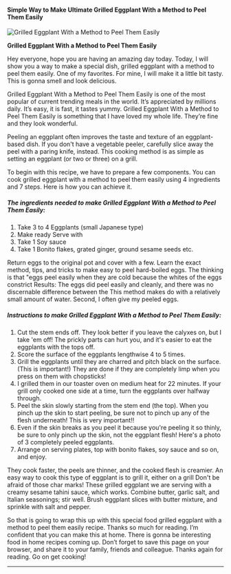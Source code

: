             

#### Simple Way to Make Ultimate Grilled Eggplant With a Method to Peel Them Easily

![Grilled Eggplant With a Method to Peel Them Easily](https://img-global.cpcdn.com/recipes/5494516992704512/751x532cq70/grilled-eggplant-with-a-method-to-peel-them-easily-recipe-main-photo.jpg)

**Grilled Eggplant With a Method to Peel Them Easily**

Hey everyone, hope you are having an amazing day today. Today, I will show you a way to make a special dish, grilled eggplant with a method to peel them easily. One of my favorites. For mine, I will make it a little bit tasty. This is gonna smell and look delicious.

Grilled Eggplant With a Method to Peel Them Easily is one of the most popular of current trending meals in the world. It’s appreciated by millions daily. It’s easy, it is fast, it tastes yummy. Grilled Eggplant With a Method to Peel Them Easily is something that I have loved my whole life. They’re fine and they look wonderful.

Peeling an eggplant often improves the taste and texture of an eggplant-based dish. If you don't have a vegetable peeler, carefully slice away the peel with a paring knife, instead. This cooking method is as simple as setting an eggplant (or two or three) on a grill.

To begin with this recipe, we have to prepare a few components. You can cook grilled eggplant with a method to peel them easily using 4 ingredients and 7 steps. Here is how you can achieve it.

##### The ingredients needed to make Grilled Eggplant With a Method to Peel Them Easily:

1.  Take 3 to 4 Eggplants (small Japanese type)
2.  Make ready Serve with
3.  Take 1 Soy sauce
4.  Take 1 Bonito flakes, grated ginger, ground sesame seeds etc.

Return eggs to the original pot and cover with a few. Learn the exact method, tips, and tricks to make easy to peel hard-boiled eggs. The thinking is that "eggs peel easily when they are cold because the whites of the eggs constrict Results: The eggs did peel easily and cleanly, and there was no discernable difference between the This method makes do with a relatively small amount of water. Second, I often give my peeled eggs.

##### Instructions to make Grilled Eggplant With a Method to Peel Them Easily:

1.  Cut the stem ends off. They look better if you leave the calyxes on, but I take 'em off! The prickly parts can hurt you, and it's easier to eat the eggplants with the tops off.
2.  Score the surface of the eggplants lengthwise 4 to 5 times.
3.  Grill the eggplants until they are charred and pitch black on the surface. (This is important!) They are done if they are completely limp when you press on them with chopsticks!
4.  I grilled them in our toaster oven on medium heat for 22 minutes. If your grill only cooked one side at a time, turn the eggplants over halfway through.
5.  Peel the skin slowly starting from the stem end (the top). When you pinch up the skin to start peeling, be sure not to pinch up any of the flesh underneath! This is very important!!
6.  Even if the skin breaks as you peel it because you're peeling it so thinly, be sure to only pinch up the skin, not the eggplant flesh! Here's a photo of 3 completely peeled eggplants.
7.  Arrange on serving plates, top with bonito flakes, soy sauce and so on, and enjoy.

They cook faster, the peels are thinner, and the cooked flesh is creamier. An easy way to cook this type of eggplant is to grill it, either on a grill Don't be afraid of those char marks! These grilled eggplant we are serving with a creamy sesame tahini sauce, which works. Combine butter, garlic salt, and Italian seasonings; stir well. Brush eggplant slices with butter mixture, and sprinkle with salt and pepper.

So that is going to wrap this up with this special food grilled eggplant with a method to peel them easily recipe. Thanks so much for reading. I’m confident that you can make this at home. There is gonna be interesting food in home recipes coming up. Don’t forget to save this page on your browser, and share it to your family, friends and colleague. Thanks again for reading. Go on get cooking!

* * *
